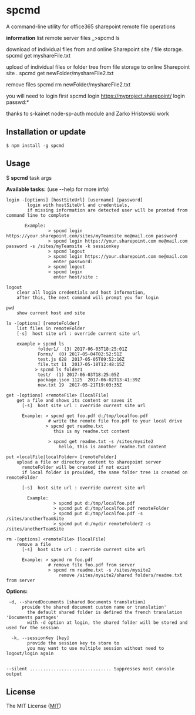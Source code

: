 spcmd
===============
A command-line utility for office365 sharepoint remote file operations

**information** 
  list remote server files 
   _>spcmd ls 
  
  download of individual files from and online Sharepoint site / file storage.
   spcmd get myshareFile.txt 

  upload of individual files or folder tree from  file storage to online Sharepoint site .
   spcmd get newFolder/myshareFile2.txt 

  remove files
   spcmd rm newFolder/myshareFile2.txt 
  
  you will need to login first 
  spcmd login https://myproject.sharepoint/ login   
  passwd:*
  
  thanks to s-kainet node-sp-auth module and Zarko Hristovski work

Installation or update
----------------------

```
$ npm install -g spcmd
```

Usage
-----

$ **spcmd** task args

**Available tasks:** 
    (use --help for more info)
    
    login -[options] [hostSiteUrl] [username] [password]  
            login with hostSiteUrl and credentials,
            if missing information are detected user will be promted from command line to complete

           Example: 
                    > spcmd login https://your.sharepoint.com/sites/myTeamsite me@mail.com password
                    > spcmd login https://your.sharepoint.com me@mail.com password -s /sites/myTeamsite -k sessionkey
                    > spcmd logout
                    > spcmd login https://your.sharepoint.com me@mail.com 
                      enter password:
                    > spcmd logout
                    > spcmd login
                      enter host/site :
                      
    logout
        clear all login credentials and host information, 
        after this, the next command will prompt you for login
    
    pwd
        show current host and site
        
    ls -[options] [remoteFolder] 
        list files in remoteFolder
        [-s]  host site url : override current site url
        
        example > spcmd ls
                folder1/  (3) 2017-06-03T18:25:01Z
                Forms/  (0) 2017-05-04T02:52:51Z
                test.js 628  2017-05-05T09:52:16Z
                file.txt 11  2017-05-18T12:48:15Z
               > spcmd ls folder1
                test/  (1) 2017-06-03T18:25:05Z
                package.json 1125  2017-06-02T13:41:39Z
                new.txt 19  2017-05-21T19:03:35Z

    get -[options] <remoteFile> [localFile]
        get a file and shows its content or saves it
          [-s]  host site url : override current site url

          Example: > spcmd get foo.pdf d:/tmp/localfoo.pdf
                    # write the remote file foo.pdf to your local drive
                   > spcmd get readme.txt
                      this is my readme.txt content
                 
                    > spcmd get readme.txt -s /sites/mysite2
                        hello, this is another readme.txt content 

    put <localFile|localFolder> [remoteFolder]      
        upload a file or directory content to sharepoint server
          remoteFolder will be created if not exist
          if local folder is provided, the same folder tree is created on remoteFolder
          
          [-s]  host site url : override current site url
          
            Example: 
                      > spcmd put d:/tmp/localfoo.pdf 
                      > spcmd put d:/tmp/localfoo.pdf remoteFolder
                      > spcmd put d:/tmp/localfoo.pdf -s /sites/anotherTeamSite
                      > spcmd put d:/mydir remoteFolder2 -s /sites/anotherTeamSite
        
    rm -[options] <remoteFile> [localFile]
        remove a file 
          [-s]  host site url : override current site url

          Example: > spcmd rm foo.pdf 
                    # remove file foo.pdf from server
                    > spcmd rm readme.txt -s /sites/mysite2
                        remove /sites/mysite2/shared folders/readme.txt from server
**Options:**

     -d, --sharedDocuments [shared Documents translation]
          provide the shared document custom name or translation'
            the default shared folder is defined the french translation 'Documents partages'
            with -d option at login, the shared folder will be stored and used for the session
            
      -k, --sessionKey [key]
            provide the session key to store to
            you may want to use multiple session without need to logout/login again
              

    --silent ............................... Suppresses most console output

License
-------
The MIT License ([MIT](http://choosealicense.com/licenses/mit/))
